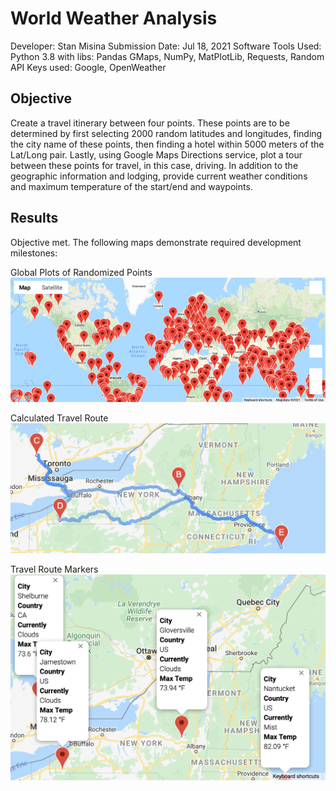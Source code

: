 # World Weather Analysis

Developer: Stan Misina
Submission Date: Jul 18, 2021
Software Tools Used:
    Python 3.8 with libs: Pandas GMaps, NumPy, MatPlotLib, Requests, Random
API Keys used: Google, OpenWeather


## Objective

Create a travel itinerary between four points. These points are to be determined by first selecting 2000 random latitudes and longitudes, finding the city name of these points, then finding a hotel within 5000 meters of the Lat/Long pair. Lastly, using Google Maps Directions service, plot a tour between these points for travel, in this case, driving. In addition to the geographic information and lodging, provide current weather conditions and maximum temperature of the start/end and waypoints.


## Results

Objective met. The following maps demonstrate required development milestones:  

Global Plots of Randomized Points  
![Global_Plots_of_Randomized_Points](Vacation_Search/WeatherPy_vacation_map.png "Global Plots of Randomized Points")  

Calculated Travel Route  
![Calculated_Travel_Route](Vacation_Itinerary/WeatherPy_travel_map.png "Calculated Travel Route")  

Travel Route Markers
![Travel_Route_Markers](Vacation_Itinerary/WeatherPy_travel_map_markers.png "Travel Route Markers")